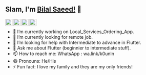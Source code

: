 ## Slam, I'm [Bilal Saeed!](https://www.facebook.com/bilal.saeedddd/) 👋


<a href="https://github.com/bilalsaeedjh">
  <img align="left" alt="Bilal's Github" width="22px" src="https://cdn.jsdelivr.net/npm/simple-icons@v3/icons/github.svg" />
</a>
<a href="https://instagram.com/bilalsaeedjh/">
  <img align="left" alt="Bilal's Instagram" width="22px" src="https://cdn.jsdelivr.net/npm/simple-icons@v3/icons/instagram.svg" />
</a>
<a href="https://www.facebook.com/bilalsaeedjh/">
  <img align="left" alt="Bilal's Facebook" width="22px" src="https://cdn.jsdelivr.net/npm/simple-icons@v3/icons/facebook.svg" />
</a>
<a href="https://stackoverflow.com/users/13283931">
  <img align="left" alt="Bilal's StackOverFlow" width="22px" src="https://cdn.jsdelivr.net/npm/simple-icons@v3/icons/stackoverflow.svg" />
</a>
<br/>

- 🔭 I’m currently working on Local_Services_Ordering_App.<br/>
- 🌱 I’m currently looking for remote job.<br/>
- 🤔 I’m looking for help with Intermediate to advance in Flutter.<br/>
- 💬 Ask me about Flutter (beginnier to intermediate stuff).<br/>
- 📫 How to reach me: WhatsApp : wa.link/k0unln
- 😄 Pronouns: He/His <br/>
- ⚡ Fun fact: I love my family and they are my only friends!<br/>








